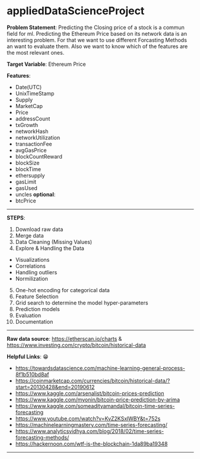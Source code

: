 # appliedDataScienceProject


**Problem Statement**:
Predicting the Closing price of a stock is a commun field for ml. 
Predicting the Ethereum Price based on its network data is an interesting problem. 
For that we want to use different Forcasting Methods an want to evaluate them. Also we want to know which of the features are the most relevant ones. 

**Target Variable**: Ethereum Price

**Features**:
- Date(UTC)
- UnixTimeStamp
- Supply
- MarketCap
- Price
- addressCount
- txGrowth
- networkHash
- networkUtilization
- transactionFee
- avgGasPrice
- blockCountReward
- blockSize
- blockTime
- ethersupply
- gasLimit
- gasUsed
- uncles
**optional**:
- btcPrice
-------------------------------------------------------------------

**STEPS**:
1. Download raw data
2. Merge data
3. Data Cleaning (Missing Values)
4. Explore & Handling the Data
  - Visualizations
  - Correlations
  - Handling outliers
  - Normilization
5. One-hot encoding for categorical data
6. Feature Selection
7. Grid search to determine the model hyper-parameters
8. Prediction models
9. Evaluation
10. Documentation
-------------------------------------------------------------------

**Raw data source**: https://etherscan.io/charts & https://www.investing.com/crypto/bitcoin/historical-data

**Helpful Links**: :grin:
- https://towardsdatascience.com/machine-learning-general-process-8f1b510bd8af
- https://coinmarketcap.com/currencies/bitcoin/historical-data/?start=20130428&end=20190612
- https://www.kaggle.com/arsenalist/bitcoin-prices-prediction
- https://www.kaggle.com/myonin/bitcoin-price-prediction-by-arima
- https://www.kaggle.com/someadityamandal/bitcoin-time-series-forecasting
- https://www.youtube.com/watch?v=KvZ2KSxlWBY&t=752s
- https://machinelearningmastery.com/time-series-forecasting/
- https://www.analyticsvidhya.com/blog/2018/02/time-series-forecasting-methods/
- https://hackernoon.com/wtf-is-the-blockchain-1da89ba19348
-------------------------------------------------------------------
